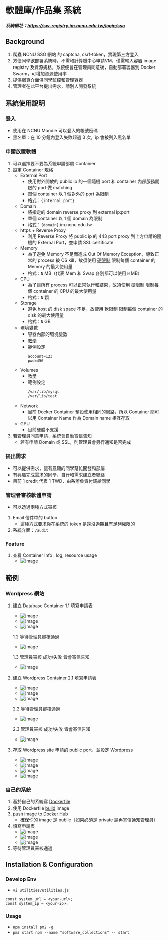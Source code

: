 # 軟體庫/作品集 系統
##### 系統網址：https://sw-registry.im.ncnu.edu.tw/login/sso

## Background
1. 爬蟲 NCNU SSO 網站 的 captcha, csrf-token，實現第三方登入
2. 方便同學欲部署系統時，不需和計算機中心申請VM，僅需輸入容器 image registry 及資源規格，系統便會在管理員同意後，自動部署容器到 Docker Swarm，可增加資源使用率
3. 提供網頁介面供同學監控和管理容器
4. 管理者在此平台提出需求，請別人開發系統


## 系統使用說明
### 登入
- 使用在 NCNU Moodle 可以登入的帳號密碼
- 黑名單：在 10 分鐘內登入失敗超過 3 次，ip 會被列入黑名單

  
### 申請放置軟體
1. 可以選擇要不要為系統申請部屬 Container
2. 設定 Container 規格
    - External Port
        - 使用對外開放的 public ip 的一個隨機 port 和 container 內部服務開啟的 port 做 matching
        - 單個 container 以 1 個對外的 port 為限制
        - 格式：`{internal_port}`
    - Domain
        - 將指定的 domain reverse proxy 到 external ip:port
        - 單個 container 以 1 個 domain 為限制
        - 格式：`{domain}`.im.ncnu.edu.tw
    - https + Reverse Proxy
        - 利用 Reverse Proxy 將 public ip 的 443 port proxy 到上方申請的隨機的 External Port，並申請 SSL certificate
    - Memory
        - 為了避免 Memory 不足而造成 Out Of Memory Exception，導致正常的 process 被 OS kill，故須使用 <a href="#資源限制">硬限制</a> 限制每個 container 的 Memory 的最大使用量
        - 格式：`N` MB（代表 Mem 和 Swap 各別都可以使用 `N` MB）
    - CPU
        - 為了讓所有 process 可以正常執行和結束，故須使用 <a href="#資源限制">硬限制</a> 限制每個 container 的 CPU 的最大使用量
        - 格式：`N` 顆
    - Storage
        - 避免 host 的 disk space 不足，故使用 <a href="#資源限制">軟限制</a> 限制每個 container 的 disk 的最大使用量
        - 格式：`N` GB
    - 環境變數
        - 容器內部的環境變數
        - <a href="https://docs.docker.com/compose/environment-variables/set-environment-variables">教學</a>
        - 範例設定
            ```=
            account=123
            pwd=456
            ```
    - Volumes
        - <a href="https://docs.docker.com/storage/volumes/">教學</a>
        - 範例設定
            ```=
            /var/lib/mysql
            /var/lib/test
            ```
    - Network
        - 目前 Docker Container 預設使用相同的網路，所以 Container 間可以用 Container Name 作為 Domain name 相互存取
    - GPU
        - 目前硬體不支援
3. 若管理員同意申請，系統會自動寄信告知
    - 若有申請 Domain 或 SSL，則管理員會另行通知是否完成

### 提出需求
- 可以提供需求，讓有意願的同學幫忙開發和部屬
- 有興趣完成需求的同學，自行和需求建立者聯絡
- 目前 1 credit 代表 1 TWD，由系辦負責付錢給同學

### 管理者審核軟體申請
- 可以透過兩種方式審核
1. Email 信件中的 button
    - 這種方式要求你在系統的 token 是還沒過期且有足夠權限的
3. 系統介面：`/audit`

### Feature
1. 查看 Container Info : log, resource usage
    - ![image](https://hackmd.io/_uploads/ry9T3fA50.png)

## 範例
### Wordpress 網站
1. 建立 Database Container
    1.1 填寫申請表
    - ![image](https://hackmd.io/_uploads/By6nRR_qC.png)
    - ![image](https://hackmd.io/_uploads/HJmvyq6q0.png)
    - ![image](https://hackmd.io/_uploads/Sk_O19a5A.png)
    
    1.2 等待管理員審核通過
    - ![image](https://hackmd.io/_uploads/BysnekK9A.png)
    
    1.3 管理員審核 成功/失敗 皆會寄信告知
    - ![image](https://hackmd.io/_uploads/rk9mZJF9A.png)
3. 建立 Wordpress Container
    2.1 填寫申請表
    - ![image](https://hackmd.io/_uploads/HJpHcytcR.png)
    - ![image](https://hackmd.io/_uploads/HJnT0AP2R.png)
    - ![image](https://hackmd.io/_uploads/SyQIu56qR.png)

    
    2.2 等待管理員審核通過
    - ![image](https://hackmd.io/_uploads/rkYGNlFcC.png)

    2.3 管理員審核 成功/失敗 皆會寄信告知
    - ![image](https://hackmd.io/_uploads/rJUH4gF90.png)
3. 存取 Wordpress site 申請的 public port，並設定 Wordpress
    - ![image](https://hackmd.io/_uploads/HynK3JY9R.png)
    - ![image](https://hackmd.io/_uploads/SJo23kFc0.png)
    - ![image](https://hackmd.io/_uploads/HkgCnytcC.png)
    - ![image](https://hackmd.io/_uploads/By21TktcR.png)

### 自己的系統
1. 基於自己的系統寫 <a href="https://docs.docker.com/reference/dockerfile/">Dockerfile</a>
2. 使用 Dockerfile <a href="https://docs.docker.com/build/">build</a> image 
3. <a href="https://docs.docker.com/reference/cli/docker/image/push/">push</a> image to <a href="https://hub.docker.com/">Docker Hub</a>
    - 確保你的 image 是 public（如果必須是 private 請再寄信通知管理員）
4. 填寫申請表
    - ![image](https://hackmd.io/_uploads/BkvioGCcR.png)
    - ![image](https://hackmd.io/_uploads/B1w2jG0cR.png)
    - ![image](https://hackmd.io/_uploads/HkBTozC5R.png)
5. 等待管理員審核通過


## Installation & Configuration
### Develop Env
- `vi utilities/utilities.js`
```=
const system_url = <your-url>;
const system_ip = <your-ip>;
```
### Usage
- `npm install pm2 -g`
- `pm2 start npm --name "software_collections" -- start`
  

